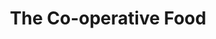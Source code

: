---
title: "The Co-operative Food"
url: /kettering/the-co-operative-food-st-johns-road/
shop: supermarket
---
